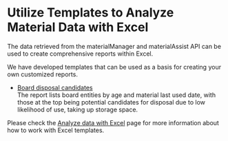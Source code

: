 ﻿# Utilize Templates to Analyze Material Data with Excel

The data retrieved from the materialManager and materialAssist API can be used to create comprehensive reports within Excel.  

We have developed templates that can be used as a basis for creating your own customized reports.

- [Board disposal candidates](DisposalCandidates/Readme.md)<br>
The report lists board entities by age and material last used date, with those at the top being potential candidates for disposal due to low likelihood of use, taking up storage space.


Please check the [Analyze data with Excel](../../../../../../Documentation/Tools/Excel/Readme.md) page for more information about how to work with Excel templates.


